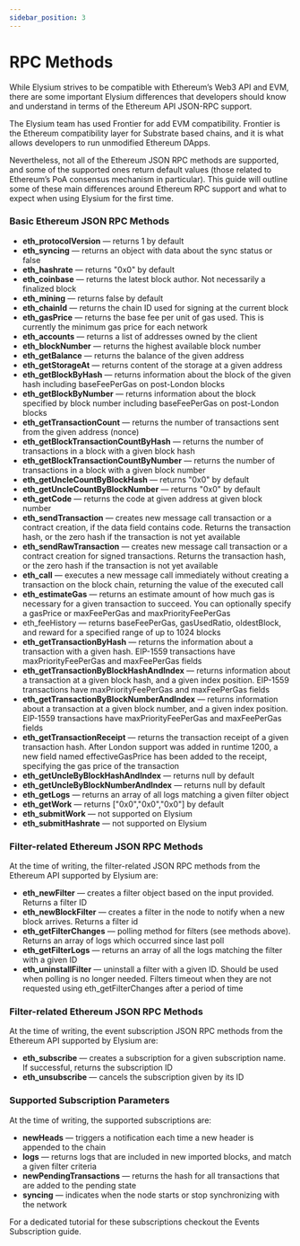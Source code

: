 ```yaml
---
sidebar_position: 3
---
```


# RPC Methods

While Elysium strives to be compatible with Ethereum’s Web3 API and EVM, there are some important Elysium differences
that developers should know and understand in terms of the Ethereum API JSON-RPC support.

The Elysium team has used Frontier for add EVM compatibility. Frontier is the Ethereum compatibility
layer for Substrate based chains, and it is what allows developers to run unmodified Ethereum DApps.

Nevertheless, not all of the Ethereum JSON RPC methods are supported, and some of the supported ones return default
values (those related to Ethereum’s PoA consensus mechanism in particular). This guide will outline some of these main
differences around Ethereum RPC support and what to expect when using Elysium for the first time.

### Basic Ethereum JSON RPC Methods

- **eth_protocolVersion** — returns 1 by default
- **eth_syncing** — returns an object with data about the sync status or false
- **eth_hashrate** — returns "0x0" by default
- **eth_coinbase** — returns the latest block author. Not necessarily a finalized block
- **eth_mining** — returns false by default
- **eth_chainId** — returns the chain ID used for signing at the current block
- **eth_gasPrice** — returns the base fee per unit of gas used. This is currently the minimum gas price for each network
- **eth_accounts** — returns a list of addresses owned by the client
- **eth_blockNumber** — returns the highest available block number
- **eth_getBalance** — returns the balance of the given address
- **eth_getStorageAt** — returns content of the storage at a given address
- **eth_getBlockByHash** — returns information about the block of the given hash including baseFeePerGas on post-London
  blocks
- **eth_getBlockByNumber** — returns information about the block specified by block number including baseFeePerGas on
  post-London blocks
- **eth_getTransactionCount** — returns the number of transactions sent from the given address (nonce)
- **eth_getBlockTransactionCountByHash** — returns the number of transactions in a block with a given block hash
- **eth_getBlockTransactionCountByNumber** — returns the number of transactions in a block with a given block number
- **eth_getUncleCountByBlockHash** — returns "0x0" by default
- **eth_getUncleCountByBlockNumber** — returns "0x0" by default
- **eth_getCode** — returns the code at given address at given block number
- **eth_sendTransaction** — creates new message call transaction or a contract creation, if the data field contains
  code.
  Returns the transaction hash, or the zero hash if the transaction is not yet available
- **eth_sendRawTransaction** — creates new message call transaction or a contract creation for signed transactions.
  Returns
  the transaction hash, or the zero hash if the transaction is not yet available
- **eth_call** — executes a new message call immediately without creating a transaction on the block chain, returning
  the
  value of the executed call
- **eth_estimateGas** — returns an estimate amount of how much gas is necessary for a given transaction to succeed. You
  can
  optionally specify a gasPrice or maxFeePerGas and maxPriorityFeePerGas
- eth_feeHistory — returns baseFeePerGas, gasUsedRatio, oldestBlock, and reward for a specified range of up to 1024
  blocks
- **eth_getTransactionByHash** — returns the information about a transaction with a given hash. EIP-1559 transactions
  have
  maxPriorityFeePerGas and maxFeePerGas fields
- **eth_getTransactionByBlockHashAndIndex** — returns information about a transaction at a given block hash, and a given
  index
  position. EIP-1559 transactions have maxPriorityFeePerGas and maxFeePerGas fields
- **eth_getTransactionByBlockNumberAndIndex** — returns information about a transaction at a given block number, and a
  given
  index position. EIP-1559 transactions have maxPriorityFeePerGas and maxFeePerGas fields
- **eth_getTransactionReceipt** — returns the transaction receipt of a given transaction hash. After London support was
  added
  in runtime 1200, a new field named effectiveGasPrice has been added to the receipt, specifying the gas price of the
  transaction
- **eth_getUncleByBlockHashAndIndex** — returns null by default
- **eth_getUncleByBlockNumberAndIndex** — returns null by default
- **eth_getLogs** — returns an array of all logs matching a given filter object
- **eth_getWork** — returns ["0x0","0x0","0x0"] by default
- **eth_submitWork** — not supported on Elysium
- **eth_submitHashrate** — not supported on Elysium

### Filter-related Ethereum JSON RPC Methods

At the time of writing, the filter-related JSON RPC methods from the Ethereum API supported by Elysium are:

- **eth_newFilter** — creates a filter object based on the input provided. Returns a filter ID
- **eth_newBlockFilter** — creates a filter in the node to notify when a new block arrives. Returns a filter id
- **eth_getFilterChanges** — polling method for filters (see methods above). Returns an array of logs which occurred
  since
  last poll
- **eth_getFilterLogs** — returns an array of all the logs matching the filter with a given ID
- **eth_uninstallFilter** — uninstall a filter with a given ID. Should be used when polling is no longer needed. Filters
  timeout when they are not requested using eth_getFilterChanges after a period of time

### Filter-related Ethereum JSON RPC Methods

At the time of writing, the event subscription JSON RPC methods from the Ethereum API supported by Elysium are:

- **eth_subscribe** — creates a subscription for a given subscription name. If successful, returns the subscription ID
- **eth_unsubscribe** — cancels the subscription given by its ID

### Supported Subscription Parameters

At the time of writing, the supported subscriptions are:

- **newHeads** — triggers a notification each time a new header is appended to the chain
- **logs** — returns logs that are included in new imported blocks, and match a given filter criteria
- **newPendingTransactions** — returns the hash for all transactions that are added to the pending state
- **syncing** — indicates when the node starts or stop synchronizing with the network

For a dedicated tutorial for these subscriptions checkout the Events Subscription guide.
